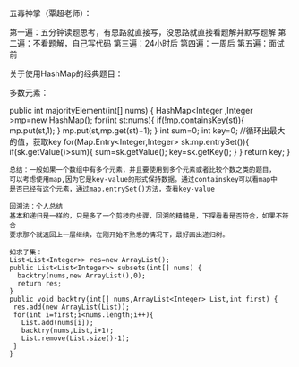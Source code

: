 五毒神掌（覃超老师）：

第一遍：五分钟读题思考，有思路就直接写，没思路就直接看题解并默写题解
第二遍：不看题解，自己写代码
第三遍：24小时后
第四遍：一周后
第五遍：面试前

关于使用HashMap的经典题目：

多数元素：

 public int majorityElement(int[] nums) {
    HashMap<Integer ,Integer >mp=new HashMap();
    for(int st:nums){
      if(!mp.containsKey(st)){
        mp.put(st,1);
      }
        mp.put(st,mp.get(st)+1);
    }
    int sum=0;
    int key=0;
    //循环出最大的值，获取key
    for(Map.Entry<Integer,Integer> sk:mp.entrySet()){
        if(sk.getValue()>sum){
            sum=sk.getValue();
            key=sk.getKey();
        }
    }
     return key;
    }
    
    总结：一般如果一个数组中有多个元素，并且要使用到多个元素或者比较个数之类的题目，
    可以考虑使用map,因为它是key-value的形式保持数据。通过containskey可以看map中
    是否已经有这个元素，通过map.entrySet()方法，查看key-value
   
    回溯法：个人总结
    基本和递归是一样的，只是多了一个剪枝的步骤，回溯的精髓是，下探看看是否符合，如果不符合
    要求那个就返回上一层继续，在刚开始不熟悉的情况下，最好画出递归树。
    
    如求子集：
    List<List<Integer>> res=new ArrayList();
    public List<List<Integer>> subsets(int[] nums) {
      backtry(nums,new ArrayList(),0);
      return res;
    }
    public void backtry(int[] nums,ArrayList<Integer> List,int first) {
     res.add(new ArrayList(List));
     for(int i=first;i<nums.length;i++){
       List.add(nums[i]);
       backtry(nums,List,i+1);
       List.remove(List.size()-1);
     }
    }
    
    
    
    
